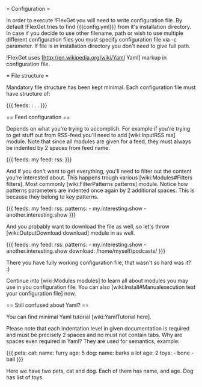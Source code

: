 = Configuration =

In order to execute !FlexGet you will need to write configuration file. By default !FlexGet tries to find {{{config.yml}}} from it's installation directory. In case if you decide to use other filename, path or wish to use multiple different configuration files you must specify configuration file via -c parameter. If file is in installation directory you don't need to give full path.

!FlexGet uses [http://en.wikipedia.org/wiki/Yaml Yaml] markup in configuration file. 

= File structure =

Mandatory file structure has been kept minimal. Each configuration file must have structure of:

{{{
feeds:
  <feed name>:
    <feed configuration here>
    .
    .
}}}

== Feed configuration ==

Depends on what you're trying to accomplish. For example if you're trying to get stuff out from RSS-feed you'll need to add [wiki:InputRSS rss] module. Note that since all modules are given for a feed, they must always be indented by 2 spaces from feed name.

{{{
feeds:
  my feed:
    rss: <url for rss>
}}}

And if you don't want to get everything, you'll need to filter out the content you're interested about. This happens trough various [wiki:Modules#Filters filters]. Most commonly [wiki:FilterPatterns patterns] module. Notice how patterns parameters are indented once again by 2 additional spaces. This is because they belong to key patterns.

{{{
feeds:
  my feed:
    rss: <url of rss>
    patterns:
      - my.interesting.show
      - another.interesting.show
}}}

And you probably want to download the file as well, so let's throw [wiki:OutputDownload download] module in as well.

{{{
feeds:
  my feed:
    rss: <url of rss>
    patterns:
      - my.interesting.show
      - another.interesting.show
    download: /home/myself/podcasts/
}}}

There you have fully working configuration file, that wasn't so hard was it? :)

Continue into [wiki:Modules modules] to learn all about modules you may use in you configuration file. You can also [wiki:Install#Manualexecution test your configuration file] now.

== Still confused about Yaml? ==

You can find minimal Yaml tutorial [wiki:YamlTutorial here].

Please note that each indentation level in given documentation is required and must be precisely 2 spaces and no must not contain tabs. Why are spaces even required in Yaml? They are used for semantics, example:

{{{
pets:
  cat:
    name: furry
    age: 5
  dog:
    name: barks a lot
    age: 2
    toys:
      - bone
      - ball
}}}

Here we have two pets, cat and dog. Each of them has name, and age. Dog has list of toys.